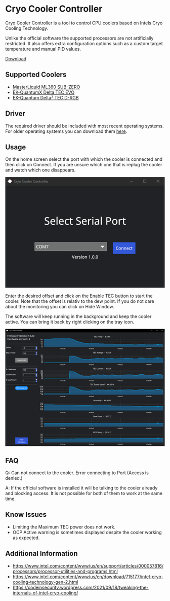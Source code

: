 # Cryo Cooler Controller

Cryo Cooler Controller is a tool to control CPU coolers based on Intels Cryo Cooling Technology.

Unlike the official software the supported processors are not artificially restricted. It also offers extra configuration options such as a custom target temperature and manual PID values.

[Download](https://github.com/juvgrfunex/cryo-cooler-controller/releases/tag/v1.0.0)

## Supported Coolers

- [MasterLiquid ML360 SUB-ZERO](https://www.coolermaster.com/de/de-de/catalog/coolers/cpu-liquid-coolers/masterliquid-ml360-sub-zero/)
- [EK-QuantumX Delta TEC EVO](https://www.ekwb.com/shop/ek-quantumx-delta-tec-evo-e2-copper-nickel)
- [EK-Quantum Delta² TEC D-RGB](https://www.ekwb.com/shop/ek-quantum-delta2-tec-d-rgb-full-nickel)

## Driver

The required driver should be included with most recent operating systems. For older operating systems you can download them [here](https://www.silabs.com/developers/usb-to-uart-bridge-vcp-drivers?tab=downloads).

## Usage

On the home screen select the port with which the cooler is connected and then click on Connect.
If you are unsure which one that is replug the cooler and watch which one disappears.

![example port selection](port_select.png "Example Port Selection")

Enter the desired offset and click on the Enable TEC button to start the cooler. Note that the offset is relativ to the dew point.
If you do not care about the monitoring you can click on Hide Window.

The software will keep running in the background and keep the cooler active.
You can bring it back by right clicking on the tray icon.

![example screenshot](cooling.png "Example")

## FAQ

Q: Can not connect to the cooler. Error connecting to Port (Access is denied.)

A: If the official software is installed it will be talking to the cooler already and blocking access.
It is not possible for both of them to work at the same time.

## Know Issues

- Limiting the Maximum TEC power does not work.
- OCP Active warning is sometimes displayed despite the cooler working as expected.

## Additional Information

- https://www.intel.com/content/www/us/en/support/articles/000057816/processors/processor-utilities-and-programs.html
- https://www.intel.com/content/www/us/en/download/715177/intel-cryo-cooling-technology-gen-2.html
- https://codeinsecurity.wordpress.com/2021/09/18/tweaking-the-internals-of-intel-cryo-cooling/
